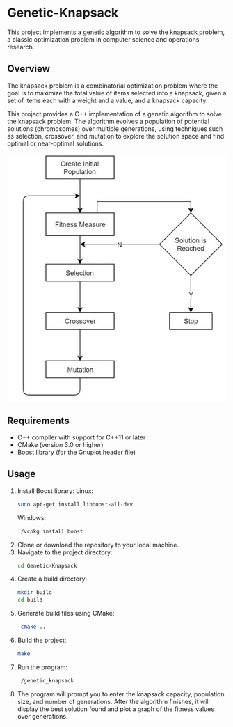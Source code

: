 # Genetic-Knapsack

This project implements a genetic algorithm to solve the knapsack problem, a classic optimization problem in computer science and operations research.

## Overview

The knapsack problem is a combinatorial optimization problem where the goal is to maximize the total value of items selected into a knapsack, given a set of items each with a weight and a value, and a knapsack capacity.

This project provides a C++ implementation of a genetic algorithm to solve the knapsack problem. The algorithm evolves a population of potential solutions (chromosomes) over multiple generations, using techniques such as selection, crossover, and mutation to explore the solution space and find optimal or near-optimal solutions.

![Knapsack Problem](1_G9WdXqxj016CaAX9zrFewQ.jpg)

## Requirements

- C++ compiler with support for C++11 or later
- CMake (version 3.0 or higher)
- Boost library (for the Gnuplot header file)

## Usage

1. Install Boost library:
    Linux:
   ```bash
   sudo apt-get install libboost-all-dev
   ```
    Windows:
    ```bash
    ./vcpkg install boost
    ```
2. Clone or download the repository to your local machine.
3. Navigate to the project directory:
   ```bash
   cd Genetic-Knapsack
4. Create a build directory:
   ```bash
   mkdir build
   cd build
5. Generate build files using CMake:
   ```bash
    cmake ..
    ```
6. Build the project:
    ```bash
    make
    ```
7. Run the program:
    ```bash
    ./genetic_knapsack
    ```
8. The program will prompt you to enter the knapsack capacity, population size, and number of generations. After the algorithm finishes, it will display the best solution found and plot a graph of the fitness values over generations.